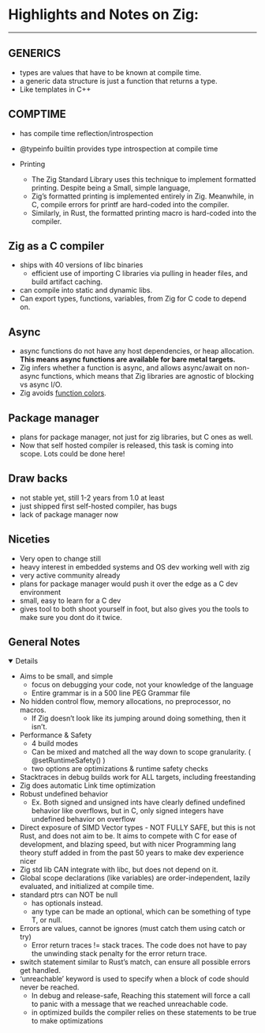# Highlights and Notes on Zig:
<hr>

## GENERICS
- types are values that have to be known at compile time.
- a generic data structure is just a function that returns a type.
- Like templates in C++

## COMPTIME
- has compile time reflection/introspection
- @typeinfo builtin provides type introspection at compile time

- 	Printing 
	- The Zig Standard Library uses this technique to implement formatted printing. Despite being a Small, simple language, 
	- 	Zig’s formatted printing is implemented entirely in Zig. Meanwhile, in C, compile errors for printf are hard-coded into the compiler. 
	- 	Similarly, in Rust, the formatted printing macro is hard-coded into the compiler.

## Zig as a C compiler
- ships with 40 versions of libc binaries
	- efficient use of importing C libraries via pulling in header files, and build artifact caching.
- can compile into static and dynamic libs.
- Can export types, functions, variables, from Zig for C code to depend on.


## Async
- async functions do not have any host dependencies, or heap allocation. <b>This means async functions are available for bare metal targets. </b>
- Zig infers whether a function is async, and allows async/await on non-async functions, which means that Zig libraries are agnostic of blocking vs async I/O. 
- Zig avoids [function colors](https://kristoff.it/blog/zig-colorblind-async-await/).

## Package manager
- plans for package manager, not just for zig libraries, but C ones as well.
- Now that self hosted compiler is released, this task is coming into scope. Lots could be done here!

## Draw backs
- not stable yet, still 1-2 years from 1.0 at least
- just shipped first self-hosted compiler, has bugs
- lack of package manager now

## Niceties
- Very open to change still
- heavy interest in embedded systems and OS dev working well with zig
- very active community already
- plans for package manager would push it over the edge as a C dev environment
- small, easy to learn for a C dev
- gives tool to both shoot yourself in foot, but also gives you the tools to make sure you dont do it twice.

## General Notes
<details open>

- 	Aims to be small, and simple 
	-  focus on debugging your code, not your knowledge of the language
	- Entire grammar is in a 500 line PEG Grammar file
- No hidden control flow, memory allocations, no preprocessor, no macros.
	- If Zig doesn’t look like its jumping around doing something, then it isn’t. 
-  Performance & Safety
	- 4 build modes
	- Can be mixed and matched all the way down to scope granularity. ( @setRuntimeSafety() )
	- two options are optimizations & runtime safety checks
- Stacktraces in debug builds work for ALL targets, including freestanding
- Zig does automatic Link time optimization
- Robust undefined behavior
	- Ex. Both signed and unsigned ints have clearly defined undefined behavior like overflows, but in C, only signed integers have undefined behavior on overflow
- Direct exposure of SIMD Vector types	- NOT FULLY SAFE, but this is not Rust, and does not aim to be. It aims to compete with C for ease of development, and blazing speed, but with nicer Programming lang theory stuff added in from the past 50 years to make dev experience nicer
- Zig std lib CAN integrate with libc, but does not depend on it.
- Global scope declarations (like variables) are order-independent, lazily evaluated, and initialized at compile time.
- standard ptrs can NOT be null
	- has optionals instead. 
	- any type can be made an optional, which can be something of type T, or null.
- Errors are values, cannot be ignores (must catch them using catch or try)
	- Error return traces != stack traces. The code does not have to pay the unwinding stack penalty for the error return trace.
- switch statement similar to Rust’s match, can ensure all possible errors get handled.
- ‘unreachable’ keyword is used to specify when a block of code should never be reached. 
	- In debug and release-safe, Reaching this statement will force a call to panic with a message that we reached unreachable code.
	- in optimized builds the compiler relies on these statements to be true to make optimizations

</details>
